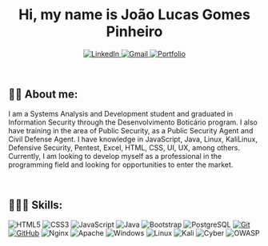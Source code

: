
<h1 align="center">Hi, my name is João Lucas Gomes Pinheiro</h1>
</p>

<p align="center">
    <a href="https://www.linkedin.com/in/joaopinheiroads/">
        <img src="https://img.shields.io/badge/LinkedIn-0077B5?style=for-the-badge&logo=linkedin&logoColor=white" alt="LinkedIn"/>
    </a>
    <a href="mailto:SEUGMAIL">
        <img src="https://img.shields.io/badge/Gmail-333333?style=for-the-badge&logo=gmail&logoColor=red" alt="Gmail"/>
    </a>
    <a href="https://joaopinheiroads.github.io/PortfolioPessoalWeb/">
        <img src="https://img.shields.io/badge/Portfolio-FF5722?style=for-the-badge&logo=generic&logoColor=white" alt="Portfolio"/>
    </a>
</p>

<br>
 

 ## 🤵🏽 About me:
I am a Systems Analysis and Development student and graduated in Information Security through the Desenvolvimento Boticário program.
I also have training in the area of ​​Public Security, as a Public Security Agent and Civil Defense Agent.
I have knowledge in JavaScript, Java, Linux, KaliLinux, Defensive Security, Pentest, Excel, HTML, CSS, UI, UX, among others. Currently, I am looking to develop myself as a professional in the programming field and looking for opportunities to enter the market. 

<br>


## 👨🏽‍💻 Skills:

![HTML5](https://img.shields.io/badge/HTML-000?style=for-the-badge&logo=html5&logoColor=30A3DC)
![CSS3](https://img.shields.io/badge/CSS-000?style=for-the-badge&logo=css3&logoColor=E94D5F)
![JavaScript](https://img.shields.io/badge/JavaScript-000?style=for-the-badge&logo=javascript&logoColor=30A3DC)
![Java](https://img.shields.io/badge/java-%23ED8B00.svg?style=for-the-badge&logo=openjdk&logoColor=white) 
![Bootstrap](https://img.shields.io/badge/-boostrap-0D1117?style=for-the-badge&logo=bootstrap&labelColor=0D1117) 
![PostgreSQL](https://img.shields.io/badge/PostgreSQL-000?style=for-the-badge&logo=postgresql) 
[![Git](https://img.shields.io/badge/Git-000?style=for-the-badge&logo=git&logoColor=E94D5F)](https://git-scm.com/doc)
[![GitHub](https://img.shields.io/badge/GitHub-000?style=for-the-badge&logo=github&logoColor=30A3DC)](https://docs.github.com/)
![Nginx](https://img.shields.io/badge/nginx-%23009639.svg?style=for-the-badge&logo=nginx&logoColor=white)
![Apache](https://img.shields.io/badge/apache-%23D42029.svg?style=for-the-badge&logo=apache&logoColor=white)
![Windows](https://img.shields.io/badge/Windows-000?style=for-the-badge&logo=windows&logoColor=2CA5E0) 
![Linux](https://img.shields.io/badge/Linux-000?style=for-the-badge&logo=linux&logoColor=FCC624) 
![Kali](https://img.shields.io/badge/Kali-268BEE?style=for-the-badge&logo=kalilinux&logoColor=white)
![Cyber](https://img.shields.io/badge/CyberDefenders-335EEA.svg?style=for-the-badge&logo=CyberDefenders&logoColor=white)
![OWASP](https://img.shields.io/badge/OWASP-000000.svg?style=for-the-badge&logo=OWASP&logoColor=white)

<br><br><br>














